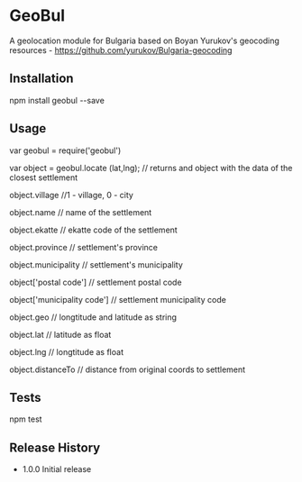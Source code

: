 GeoBul
=========

A geolocation module for Bulgaria based on Boyan Yurukov's geocoding resources - https://github.com/yurukov/Bulgaria-geocoding


## Installation

  npm install geobul --save

## Usage

  var geobul = require('geobul')

  var object = geobul.locate (lat,lng);  // returns and object with the data of the closest settlement	
  
  object.village  	   //1 - village, 0 - city
  
  object.name 		  // name of the settlement
  
  object.ekatte  	 // ekatte code of the settlement
  
  object.province 	// settlement's province
  
  object.municipality  // settlement's municipality
  
  object['postal code']  	  // settlement postal code
  
  object['municipality code'] 	 // settlement municipality code
  
  object.geo   		// longtitude and latitude as string
  
  object.lat   		// latitude as float
  
  object.lng   		// longtitude as float
  
  object.distanceTo     // distance from original coords to settlement
  

## Tests

  npm test


## Release History

* 1.0.0 Initial release
